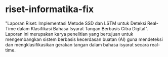 # riset-informatika-fix
 "Laporan Riset: Implementasi Metode SSD dan LSTM untuk Deteksi Real-Time dalam Klasifikasi Bahasa Isyarat Tangan Berbasis Citra Digital". Laporan ini merupakan karya penelitian yang bertujuan untuk mengembangkan sistem berbasis kecerdasan buatan (AI) guna mendeteksi dan mengklasifikasikan gerakan tangan dalam bahasa isyarat secara real-time.
